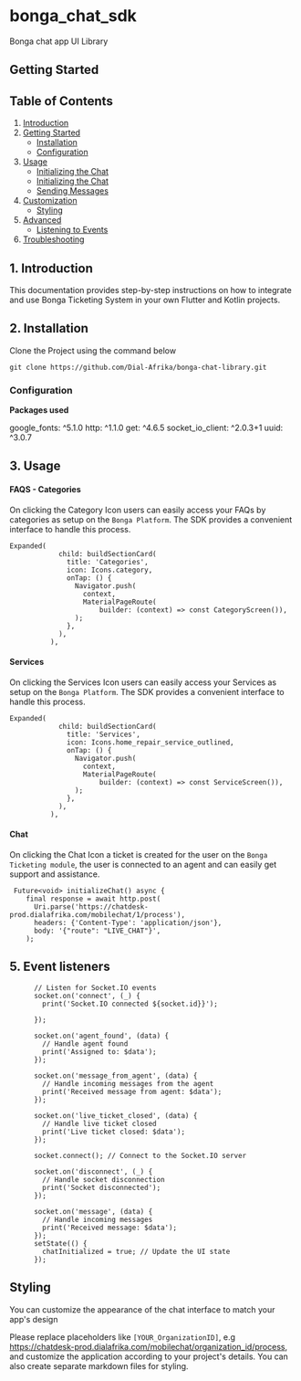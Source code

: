 # bonga_chat_sdk

Bonga chat app UI Library

## Getting Started


## Table of Contents

1. [Introduction](#introduction)
2. [Getting Started](#getting-started)
    - [Installation](#installation)
    - [Configuration](#configuration)
3. [Usage](#usage)
    - [Initializing the Chat](#FAQs)
    - [Initializing the Chat](#Services)
    - [Sending Messages](#chat)
4. [Customization](#customization)
    - [Styling](#styling)
5. [Advanced](#advanced)
    - [Listening to Events](#listening-to-events)
6. [Troubleshooting](#troubleshooting)

## 1. Introduction
This documentation provides step-by-step instructions on how to integrate and use Bonga Ticketing System in your own Flutter and Kotlin projects.

## 2. Installation

Clone the Project using the command below

`git clone https://github.com/Dial-Afrika/bonga-chat-library.git`

### Configuration

**Packages used**

google_fonts: ^5.1.0
http: ^1.1.0
get: ^4.6.5
socket_io_client: ^2.0.3+1
uuid: ^3.0.7

## 3. Usage

#### FAQS - Categories
On clicking the Category Icon users can easily access your FAQs by categories as setup on the `Bonga Platform`. The SDK provides a convenient interface to handle this process.

```
Expanded(
            child: buildSectionCard(
              title: 'Categories',
              icon: Icons.category,
              onTap: () {
                Navigator.push(
                  context,
                  MaterialPageRoute(
                      builder: (context) => const CategoryScreen()),
                );
              },
            ),
          ),
```

#### Services
On clicking the Services Icon users can easily access your Services as setup on the `Bonga Platform`. The SDK provides a convenient interface to handle this process.

```
Expanded(
            child: buildSectionCard(
              title: 'Services',
              icon: Icons.home_repair_service_outlined,
              onTap: () {
                Navigator.push(
                  context,
                  MaterialPageRoute(
                      builder: (context) => const ServiceScreen()),
                );
              },
            ),
          ),
```
#### Chat
On clicking the Chat Icon a ticket is created for the user on the `Bonga Ticketing module`, the user is connected to an agent and can easily get support and assistance.

```
 Future<void> initializeChat() async {
    final response = await http.post(
      Uri.parse('https://chatdesk-prod.dialafrika.com/mobilechat/1/process'),
      headers: {'Content-Type': 'application/json'},
      body: '{"route": "LIVE_CHAT"}',
    );
```

## 5. Event listeners

```
      // Listen for Socket.IO events
      socket.on('connect', (_) {
        print('Socket.IO connected ${socket.id}}');

      });

      socket.on('agent_found', (data) {
        // Handle agent found
        print('Assigned to: $data');
      });

      socket.on('message_from_agent', (data) {
        // Handle incoming messages from the agent
        print('Received message from agent: $data');
      });

      socket.on('live_ticket_closed', (data) {
        // Handle live ticket closed
        print('Live ticket closed: $data');
      });

      socket.connect(); // Connect to the Socket.IO server

      socket.on('disconnect', (_) {
        // Handle socket disconnection
        print('Socket disconnected');
      });

      socket.on('message', (data) {
        // Handle incoming messages
        print('Received message: $data');
      });
      setState(() {
        chatInitialized = true; // Update the UI state
      });
```

## Styling

You can customize the appearance of the chat interface to match your app's design


Please replace placeholders like `[YOUR_OrganizationID]`, e.g https://chatdesk-prod.dialafrika.com/mobilechat/organization_id/process, and customize the application according to your project's details. You can also create separate markdown files for styling.